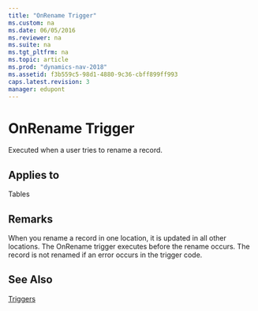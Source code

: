 ```yaml
---
title: "OnRename Trigger"
ms.custom: na
ms.date: 06/05/2016
ms.reviewer: na
ms.suite: na
ms.tgt_pltfrm: na
ms.topic: article
ms.prod: "dynamics-nav-2018"
ms.assetid: f3b559c5-98d1-4880-9c36-cbff899ff993
caps.latest.revision: 3
manager: edupont
---
```

# OnRename Trigger
Executed when a user tries to rename a record.  
  
## Applies to  
 Tables  
  
## Remarks  
 When you rename a record in one location, it is updated in all other locations. The OnRename trigger executes before the rename occurs. The record is not renamed if an error occurs in the trigger code.  
  
## See Also  
 [Triggers](Triggers.md)